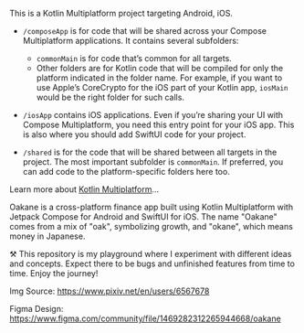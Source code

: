 This is a Kotlin Multiplatform project targeting Android, iOS.

* `/composeApp` is for code that will be shared across your Compose Multiplatform applications.
  It contains several subfolders:
    - `commonMain` is for code that’s common for all targets.
    - Other folders are for Kotlin code that will be compiled for only the platform indicated in the
      folder name.
      For example, if you want to use Apple’s CoreCrypto for the iOS part of your Kotlin app,
      `iosMain` would be the right folder for such calls.

* `/iosApp` contains iOS applications. Even if you’re sharing your UI with Compose Multiplatform,
  you need this entry point for your iOS app. This is also where you should add SwiftUI code for
  your project.

* `/shared` is for the code that will be shared between all targets in the project.
  The most important subfolder is `commonMain`. If preferred, you can add code to the
  platform-specific folders here too.

Learn more
about [Kotlin Multiplatform](https://www.jetbrains.com/help/kotlin-multiplatform-dev/get-started.html)…

Oakane is a cross-platform finance app built using Kotlin Multiplatform with Jetpack Compose for Android and SwiftUI for iOS.
The name "Oakane" comes from a mix of "oak", symbolizing growth, and "okane", which means money in Japanese. 

⚒️ This repository is my playground where I experiment with different ideas and concepts. Expect there to be bugs and unfinished features from time to time. Enjoy the journey!

Img Source: https://www.pixiv.net/en/users/6567678

Figma Design: https://www.figma.com/community/file/1469282312265944668/oakane
